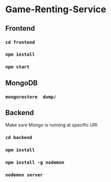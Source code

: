 # Game-Renting-Service

## Frontend
### `cd frontend`
### `npm install`
### `npm start`

## MongoDB
### `mongorestore  dump/`

## Backend
Make sure Mongo is running at specific URI
### `cd backend`
### `npm install`
### `npm install -g nodemon`
### `nodemon server`
